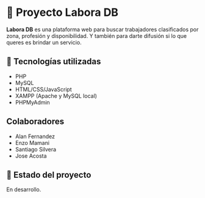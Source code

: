 # 💼 Proyecto Labora DB

**Labora DB** es una plataforma web para buscar trabajadores clasificados por zona, profesión y disponibilidad. Y también para darte difusión si lo que queres es brindar un servicio.

## 🚀 Tecnologías utilizadas

- PHP
- MySQL
- HTML/CSS/JavaScript
- XAMPP (Apache y MySQL local)
- PHPMyAdmin

##  Colaboradores
  
- Alan Fernandez
- Enzo Mamani
- Santiago Silvera
- Jose Acosta

## 📌 Estado del proyecto

En desarrollo.

